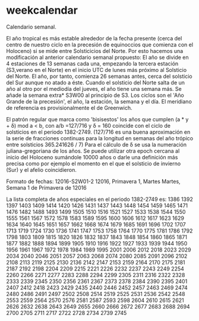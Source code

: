 # weekcalendar

Calendario semanal.

El año tropical es más estable alrededor de la fecha presente (cerca del centro de nuestro ciclo en la precesión de equinoccios que comienza con el Holoceno) si se mide entre Solsticicios del Norte. Por esto hacemos una modificación al anterior calendario semanal propuesto:
El año se divide en 4 estaciones de 13 semanas cada una, empezando la tercera estación (S3,verano en el Norte) en el inicio UTC de lunes más próximo al Solsticio del Norte. El año, por tanto, comienza 26 semanas antes, cerca del solsticio del Sur aunque no atado a éste.
Cuando el solsticio del Norte salta de un año al otro por el mediodía del jueves, el año tiene una semana más. Se añade la semana extra* S3W00 al principio de S3.
Los ciclos son el 'Año Grande de la precesión', el año, la estación, la semana y el día. El meridiano de referencia es provisionalmente el de Greenwich.

El patrón regular que marca como 'bisisestos' los años que cumplen
(a * y + δ) mod a < b, con a/b =127/716 y δ = 160
coincide con el ciclo de solsticios en el periodo 1382-2749.
(127/716 es una buena aproximación en la serie de fracciones continuas para la longitud en semanas del año trópico entre solsticios 365.241626 / 7)
Para el cálculo de δ se usa la numeración juliana-gregoriana de los años. Se puede utilizar otra epoch cercana al inicio del Holoceno sumándole 10000 años o darle una definición más precisa como por ejemplo el momento en el que el solsticio de invierno (Sur) y el afelio coincidieron.

Formato de fechas:
12016-S2W01-2
12016, Primavera 1, Martes
Martes, Semana 1 de Primavera de 12016

La lista completa de años especiales en el periodo 1382-2749 es:
1386
1392
1397
1403
1409
1414
1420
1426
1431
1437
1443
1448
1454
1459
1465
1471
1476
1482
1488
1493
1499
1505
1510
1516
1521
1527
1533
1538
1544
1550
1555
1561
1567
1572
1578
1583
1589
1595
1600
1606
1612
1617
1623
1629
1634
1640
1645
1651
1657
1662
1668
1674
1679
1685
1691
1696
1702
1707
1713
1719
1724
1730
1736
1741
1747
1753
1758
1764
1770
1775
1781
1786
1792
1798
1803
1809
1815
1820
1826
1832
1837
1843
1848
1854
1860
1865
1871
1877
1882
1888
1894
1899
1905
1910
1916
1922
1927
1933
1939
1944
1950
1956
1961
1967
1972
1978
1984
1989
1995
2001
2006
2012
2018
2023
2029
2034
2040
2046
2051
2057
2063
2068
2074
2080
2085
2091
2096
2102
2108
2113
2119
2125
2130
2136
2142
2147
2153
2159
2164
2170
2175
2181
2187
2192
2198
2204
2209
2215
2221
2226
2232
2237
2243
2249
2254
2260
2266
2271
2277
2283
2288
2294
2299
2305
2311
2316
2322
2328
2333
2339
2345
2350
2356
2361
2367
2373
2378
2384
2390
2395
2401
2407
2412
2418
2423
2429
2435
2440
2446
2452
2457
2463
2469
2474
2480
2486
2491
2497
2502
2508
2514
2519
2525
2531
2536
2542
2548
2553
2559
2564
2570
2576
2581
2587
2593
2598
2604
2610
2615
2621
2626
2632
2638
2643
2649
2655
2660
2666
2672
2677
2683
2688
2694
2700
2705
2711
2717
2722
2728
2734
2739
2745

